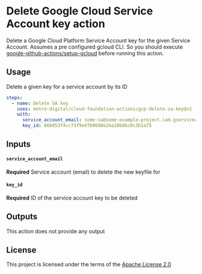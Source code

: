 # Delete Google Cloud Service Account key action

Delete a Google Cloud Platform Service Account key for the given Service Account. Assumes a pre configured gcloud CLI.
So you should execute [google-github-actions/setup-gcloud][1] before running this action.

## Usage

Delete a given key for a service account by its ID
```yaml
steps:
  - name: Delete SA key
    uses: metro-digital/cloud-foundation-actions/gcp-delete-sa-key@v1
    with:
      service_account_email: some-sa@some-example-project.iam.gserviceaccount.com
      key_id: 66b053f4cc73f9e47b9680e24a10bdbc0c3b1a75
```

## Inputs

#### `service_account_email`
**Required** Service account (email) to delete the new keyfile for

#### `key_id`
**Required** ID of the service account key to be deleted

## Outputs

This action does not provide any output

## License

This project is licensed under the terms of the [Apache License 2.0](../LICENSE)

[1]: https://github.com/google-github-actions/setup-gcloud